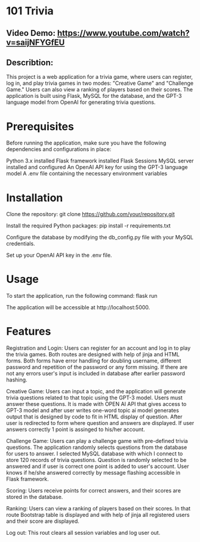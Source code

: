 # 101 Trivia
## Video Demo: https://www.youtube.com/watch?v=saijNFYGfEU
## Describtion:
This project is a web application for a trivia game, where users can register, log in, and play trivia games in two modes: "Creative Game" and "Challenge Game." Users can also view a ranking of players based on their scores. The application is built using Flask, MySQL for the database, and the GPT-3 language model from OpenAI for generating trivia questions.

# Prerequisites
Before running the application, make sure you have the following dependencies and configurations in place:

Python 3.x installed
Flask framework installed
Flask Sessions
MySQL server installed and configured
An OpenAI API key for using the GPT-3 language model
A .env file containing the necessary environment variables

# Installation
Clone the repository:
git clone https://github.com/your/repository.git

Install the required Python packages:
pip install -r requirements.txt

Configure the database by modifying the db_config.py file with your MySQL credentials.

Set up your OpenAI API key in the .env file.

# Usage
To start the application, run the following command:
flask run

The application will be accessible at http://localhost:5000.

# Features
Registration and Login: Users can register for an account and log in to play the trivia games. Both routes are designed with help of jinja and HTML forms.
Both forms have error handling for doubling username, different password and repetition of the password or any form missing. If there are not any errors
user's input is included in database after earlier password hashing.

Creative Game: Users can input a topic, and the application will generate trivia questions related to that topic using the GPT-3 model. Users must answer these questions. It is made with OPEN AI API that gives access to GPT-3 model and after user writes one-word topic ai model generates output that is designed by code to
fit in HTML display of question. After user is redirected to form where question and answers are displayed. If user answers correctly 1 point is assinged to his/her account.

Challenge Game: Users can play a challenge game with pre-defined trivia questions. The application randomly selects questions from the database for users to answer.
I selected MySQL database with which I connect to store 120 records of trivia questions. Question is randomly selected to be answered and if user is correct one point
is added to user's account. User knows if he/she answered correctly by message flashing accessible in Flask framework.

Scoring: Users receive points for correct answers, and their scores are stored in the database.

Ranking: Users can view a ranking of players based on their scores. In that route Bootstrap table is displayed and with help of jinja
all registered users and their score are displayed.

Log out: This rout clears all session variables and log user out.
